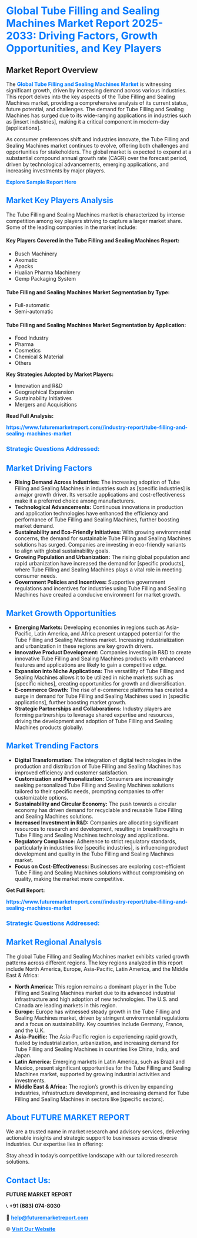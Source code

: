 <h1 style="color: #007BFF;">Global Tube Filling and Sealing Machines Market Report 2025-2033: Driving Factors, Growth Opportunities, and Key Players</h1>

<section id="overview">
<h2>Market Report Overview</h2>
<p>The <a href="https://www.futuremarketreport.com//industry-report/tube-filling-and-sealing-machines-market" style="color: #007BFF; text-decoration: none;"><strong>Global Tube Filling and Sealing Machines Market</strong></a> is witnessing significant growth, driven by increasing demand across various industries. This report delves into the key aspects of the Tube Filling and Sealing Machines market, providing a comprehensive analysis of its current status, future potential, and challenges. The demand for Tube Filling and Sealing Machines has surged due to its wide-ranging applications in industries such as [insert industries], making it a critical component in modern-day [applications].</p>
<p>As consumer preferences shift and industries innovate, the Tube Filling and Sealing Machines market continues to evolve, offering both challenges and opportunities for stakeholders. The global market is expected to expand at a substantial compound annual growth rate (CAGR) over the forecast period, driven by technological advancements, emerging applications, and increasing investments by major players.</p>
</section>

<section id="overview">
<p><a href="https://www.futuremarketreport.com//request-sample/reportId=84351" style="color: #007BFF; text-decoration: none;"><strong>Explore Sample Report Here</strong></a></p>
</section>

<section id="key-players">
<h2 style="color: #007BFF;">Market Key Players Analysis</h2>
<p>The Tube Filling and Sealing Machines market is characterized by intense competition among key players striving to capture a larger market share. Some of the leading companies in the market include:</p>
<h4>Key Players Covered in the Tube Filling and Sealing Machines Report:</h4>
<ul><li>Busch Machinery</li><li>Axomatic</li><li>Apacks</li><li>Hualian Pharma Machinery</li><li>Gemp Packaging System</li></ul>
<h4>Tube Filling and Sealing Machines Market Segmentation by Type:</h4>
<ul><li>Full-automatic</li><li>Semi-automatic</li></ul>

<h4>Tube Filling and Sealing Machines Market Segmentation by Application:</h4>
<ul><li>Food Industry</li><li>Pharma</li><li>Cosmetics</li><li>Chemical &amp; Material</li><li>Others</li></ul>
<p><strong>Key Strategies Adopted by Market Players:</strong></p>
<ul>
<li>Innovation and R&D</li>
<li>Geographical Expansion</li>
<li>Sustainability Initiatives</li>
<li>Mergers and Acquisitions</li>
</ul>
</section>

<section>
<p><strong>Read Full Analysis: </strong></p><a href="https://www.futuremarketreport.com//industry-report/tube-filling-and-sealing-machines-market" style="color: #007BFF; text-decoration: none;"><strong>https://www.futuremarketreport.com//industry-report/tube-filling-and-sealing-machines-market</strong></a>
<h3 style="color: #007BFF;">Strategic Questions Addressed:</h3>
</section>

<section id="driving-factors">
<h2 style="color: #007BFF;">Market Driving Factors</h2>
<ul>
<li><strong>Rising Demand Across Industries:</strong> The increasing adoption of Tube Filling and Sealing Machines in industries such as [specific industries] is a major growth driver. Its versatile applications and cost-effectiveness make it a preferred choice among manufacturers.</li>
<li><strong>Technological Advancements:</strong> Continuous innovations in production and application technologies have enhanced the efficiency and performance of Tube Filling and Sealing Machines, further boosting market demand.</li>
<li><strong>Sustainability and Eco-Friendly Initiatives:</strong> With growing environmental concerns, the demand for sustainable Tube Filling and Sealing Machines solutions has surged. Companies are investing in eco-friendly variants to align with global sustainability goals.</li>
<li><strong>Growing Population and Urbanization:</strong> The rising global population and rapid urbanization have increased the demand for [specific products], where Tube Filling and Sealing Machines plays a vital role in meeting consumer needs.</li>
<li><strong>Government Policies and Incentives:</strong> Supportive government regulations and incentives for industries using Tube Filling and Sealing Machines have created a conducive environment for market growth.</li>
</ul>
</section>

<section id="growth-opportunities">
<h2 style="color: #007BFF;">Market Growth Opportunities</h2>
<ul>
<li><strong>Emerging Markets:</strong> Developing economies in regions such as Asia-Pacific, Latin America, and Africa present untapped potential for the Tube Filling and Sealing Machines market. Increasing industrialization and urbanization in these regions are key growth drivers.</li>
<li><strong>Innovative Product Development:</strong> Companies investing in R&D to create innovative Tube Filling and Sealing Machines products with enhanced features and applications are likely to gain a competitive edge.</li>
<li><strong>Expansion into Niche Applications:</strong> The versatility of Tube Filling and Sealing Machines allows it to be utilized in niche markets such as [specific niches], creating opportunities for growth and diversification.</li>
<li><strong>E-commerce Growth:</strong> The rise of e-commerce platforms has created a surge in demand for Tube Filling and Sealing Machines used in [specific applications], further boosting market growth.</li>
<li><strong>Strategic Partnerships and Collaborations:</strong> Industry players are forming partnerships to leverage shared expertise and resources, driving the development and adoption of Tube Filling and Sealing Machines products globally.</li>
</ul>
</section>

<section id="trending-factors">
<h2 style="color: #007BFF;">Market Trending Factors</h2>
<ul>
<li><strong>Digital Transformation:</strong> The integration of digital technologies in the production and distribution of Tube Filling and Sealing Machines has improved efficiency and customer satisfaction.</li>
<li><strong>Customization and Personalization:</strong> Consumers are increasingly seeking personalized Tube Filling and Sealing Machines solutions tailored to their specific needs, prompting companies to offer customizable options.</li>
<li><strong>Sustainability and Circular Economy:</strong> The push towards a circular economy has driven demand for recyclable and reusable Tube Filling and Sealing Machines solutions.</li>
<li><strong>Increased Investment in R&D:</strong> Companies are allocating significant resources to research and development, resulting in breakthroughs in Tube Filling and Sealing Machines technology and applications.</li>
<li><strong>Regulatory Compliance:</strong> Adherence to strict regulatory standards, particularly in industries like [specific industries], is influencing product development and quality in the Tube Filling and Sealing Machines market.</li>
<li><strong>Focus on Cost-Effectiveness:</strong> Businesses are exploring cost-efficient Tube Filling and Sealing Machines solutions without compromising on quality, making the market more competitive.</li>
</ul>
</section>

<section>
<p><strong>Get Full Report: </strong></p><a href="https://www.futuremarketreport.com//industry-report/tube-filling-and-sealing-machines-market" style="color: #007BFF; text-decoration: none;"><strong>https://www.futuremarketreport.com//industry-report/tube-filling-and-sealing-machines-market</strong></a>
<h3 style="color: #007BFF;">Strategic Questions Addressed:</h3>
</section>


<section id="regional-analysis">
<h2 style="color: #007BFF;">Market Regional Analysis</h2>
<p>The global Tube Filling and Sealing Machines market exhibits varied growth patterns across different regions. The key regions analyzed in this report include North America, Europe, Asia-Pacific, Latin America, and the Middle East & Africa:</p>
<ul>
<li><strong>North America:</strong> This region remains a dominant player in the Tube Filling and Sealing Machines market due to its advanced industrial infrastructure and high adoption of new technologies. The U.S. and Canada are leading markets in this region.</li>
<li><strong>Europe:</strong> Europe has witnessed steady growth in the Tube Filling and Sealing Machines market, driven by stringent environmental regulations and a focus on sustainability. Key countries include Germany, France, and the U.K.</li>
<li><strong>Asia-Pacific:</strong> The Asia-Pacific region is experiencing rapid growth, fueled by industrialization, urbanization, and increasing demand for Tube Filling and Sealing Machines in countries like China, India, and Japan.</li>
<li><strong>Latin America:</strong> Emerging markets in Latin America, such as Brazil and Mexico, present significant opportunities for the Tube Filling and Sealing Machines market, supported by growing industrial activities and investments.</li>
<li><strong>Middle East & Africa:</strong> The region’s growth is driven by expanding industries, infrastructure development, and increasing demand for Tube Filling and Sealing Machines in sectors like [specific sectors].</li>
</ul>
</section>

<footer>
<h2 style="color: #007BFF;">About FUTURE MARKET REPORT</h2>
<p>We are a trusted name in market research and advisory services, delivering actionable insights and strategic support to businesses across diverse industries. Our expertise lies in offering:</p>

<p>Stay ahead in today’s competitive landscape with our tailored research solutions.</p>

<h2 style="color: #007BFF;">Contact Us:</h2>
<p><strong>FUTURE MARKET REPORT</strong></p>
<p>📞 <strong>+91 (883) 074-8030</strong></p>
<p>📧 <strong><a href="mailto:help@futuremarketreport.com" style="color: #007BFF;">help@futuremarketreport.com</a></strong></p>
<p>🌐 <strong><a href="https://www.futuremarketreport.com/" style="color: #007BFF;">Visit Our Website</a></strong></p>
</footer>
